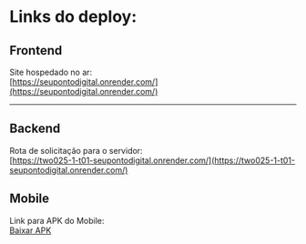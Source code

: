 # **Links do deploy:**
## Frontend
Site hospedado no ar:<br>
[https://seupontodigital.onrender.com/](https://seupontodigital.onrender.com/)

---

## Backend

Rota de solicitação para o servidor:<br>
[https://two025-1-t01-seupontodigital.onrender.com/](https://two025-1-t01-seupontodigital.onrender.com/)


## Mobile

Link para APK do Mobile:  
[Baixar APK](seupontodigitalmobile.apk)
